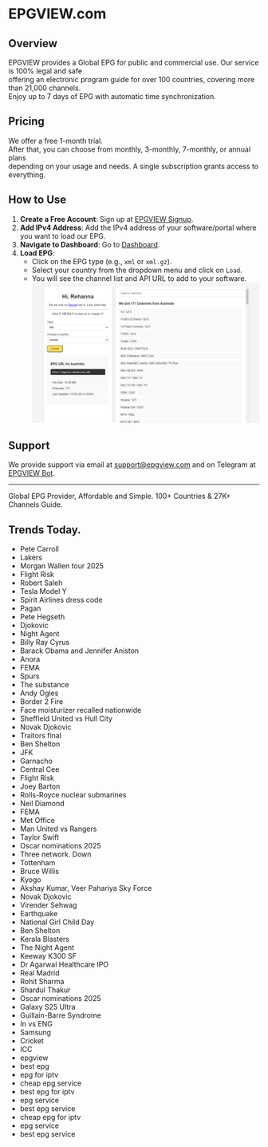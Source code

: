# EPGVIEW.com



## Overview
EPGVIEW provides a Global EPG for public and commercial use. Our service is 100% legal and safe\
offering an electronic program guide for over 100 countries, covering more than 21,000 channels.\
Enjoy up to 7 days of EPG with automatic time synchronization.

## Pricing
We offer a free 1-month trial. \
After that, you can choose from monthly, 3-monthly, 7-monthly, or annual plans \
depending on your usage and needs. A single subscription grants access to everything.

## How to Use
1. **Create a Free Account**: Sign up at [EPGVIEW Signup](https://epgview.com/signup.php).
2. **Add IPv4 Address**: Add the IPv4 address of your software/portal where you want to load our EPG.
3. **Navigate to Dashboard**: Go to [Dashboard](https://epgview.com/dashboard.php).
4. **Load EPG**:
   - Click on the EPG type (e.g., `xml` or `xml.gz`).
   - Select your country from the dropdown menu and click on `Load`.
   - You will see the channel list and API URL to add to your software.
![EPGVIEW](img/dashboard.png)
## Support
We provide support via email at [support@epgview.com](mailto:support@epgview.com) and on Telegram at [EPGVIEW Bot](https://t.me/epgview_bot).

---

Global EPG Provider, Affordable and Simple. 100+ Countries & 27K+ Channels Guide.

## Trends Today.

- Pete Carroll
- Lakers
- Morgan Wallen tour 2025
- Flight Risk
- Robert Saleh
- Tesla Model Y
- Spirit Airlines dress code
- Pagan
- Pete Hegseth
- Djokovic
- Night Agent
- Billy Ray Cyrus
- Barack Obama and Jennifer Aniston
- Anora
- FEMA
- Spurs
- The substance
- Andy Ogles
- Border 2 Fire
- Face moisturizer recalled nationwide
- Sheffield United vs Hull City
- Novak Djokovic
- Traitors final
- Ben Shelton
- JFK
- Garnacho
- Central Cee
- Flight Risk
- Joey Barton
- Rolls-Royce nuclear submarines
- Neil Diamond
- FEMA
- Met Office
- Man United vs Rangers
- Taylor Swift
- Oscar nominations 2025
- Three network. Down
- Tottenham
- Bruce Willis
- Kyogo
- Akshay Kumar, Veer Pahariya Sky Force
- Novak Djokovic
- Virender Sehwag
- Earthquake
- National Girl Child Day
- Ben Shelton
- Kerala Blasters
- The Night Agent
- Keeway K300 SF
- Dr Agarwal Healthcare IPO
- Real Madrid
- Rohit Sharma
- Shardul Thakur
- Oscar nominations 2025
- Galaxy S25 Ultra
- Guillain-Barre Syndrome
- In vs ENG
- Samsung
- Cricket
- ICC
- epgview
- best epg
- epg for iptv
- cheap epg service
- best epg for iptv
- epg service
- best epg service
- cheap epg for iptv
- epg service
- best epg service

